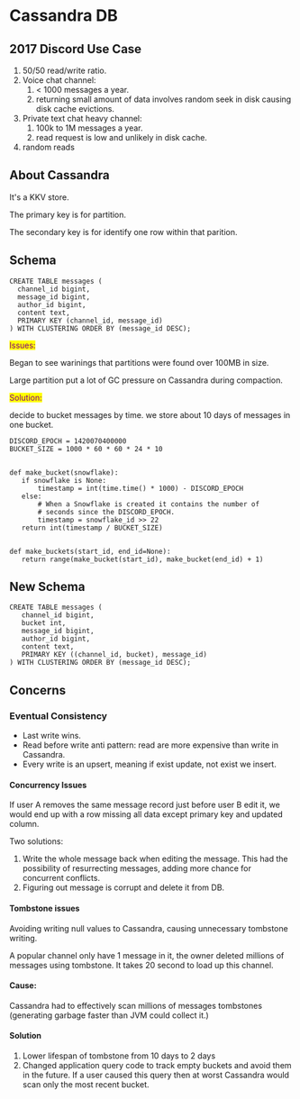 # Cassandra DB

## 2017 Discord Use Case

1. 50/50 read/write ratio.
2. Voice chat channel:&#x20;
   1. < 1000 messages a year.
   2. returning small amount of data involves random seek in disk causing disk cache evictions.
3. Private text chat heavy channel:
   1. 100k to 1M messages a year.
   2. read request is low and unlikely in disk cache.
4. random reads

## About Cassandra

It's a KKV store.&#x20;

The primary key is for partition.

The secondary key is for identify one row within that parition.

## Schema

```
CREATE TABLE messages (
  channel_id bigint,
  message_id bigint,
  author_id bigint,
  content text,
  PRIMARY KEY (channel_id, message_id)
) WITH CLUSTERING ORDER BY (message_id DESC);
```

<mark style="color:purple;">Issues:</mark>

Began to see warinings that partitions were found over 100MB in size.&#x20;

Large partition put a lot of GC pressure on Cassandra during compaction.

<mark style="color:purple;">Solution:</mark>

decide to bucket messages by time. we store about 10 days of messages in one bucket.

```
DISCORD_EPOCH = 1420070400000
BUCKET_SIZE = 1000 * 60 * 60 * 24 * 10


def make_bucket(snowflake):
   if snowflake is None:
       timestamp = int(time.time() * 1000) - DISCORD_EPOCH
   else:
       # When a Snowflake is created it contains the number of
       # seconds since the DISCORD_EPOCH.
       timestamp = snowflake_id >> 22
   return int(timestamp / BUCKET_SIZE)
  
  
def make_buckets(start_id, end_id=None):
   return range(make_bucket(start_id), make_bucket(end_id) + 1)
```

## New Schema

```
CREATE TABLE messages (
   channel_id bigint,
   bucket int,
   message_id bigint,
   author_id bigint,
   content text,
   PRIMARY KEY ((channel_id, bucket), message_id)
) WITH CLUSTERING ORDER BY (message_id DESC);
```

## Concerns

### Eventual Consistency

* Last write wins.
* Read before write anti pattern: read are more expensive than write in Cassandra.
* Every write is an upsert, meaning if exist update, not exist we insert.

#### Concurrency Issues

If user A removes the same message record just before user B edit it, we would end up with a row missing all data except primary key and updated column.

Two solutions:

1. Write the whole message back when editing the message. This had the possibility of resurrecting messages, adding more chance for concurrent conflicts.
2. Figuring out message is corrupt and delete it from DB.

#### Tombstone issues

Avoiding writing null values to Cassandra, causing unnecessary tombstone writing.

A popular channel only have 1 message in it, the owner deleted millions of messages using tombstone. It takes 20 second to load up this channel.

#### Cause:

Cassandra had to effectively scan millions of messages tombstones (generating garbage faster than JVM could collect it.)

#### Solution

1. Lower lifespan of tombstone from 10 days to 2 days
2. Changed application query code to track empty buckets and avoid them in the future. If a user caused this query then at worst Cassandra would scan only the most recent bucket.




